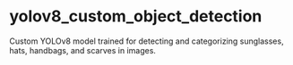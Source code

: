 # yolov8_custom_object_detection
Custom YOLOv8 model trained for detecting and categorizing sunglasses, hats, handbags, and scarves in images.

